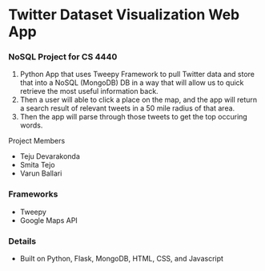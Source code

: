 # Twitter Dataset Visualization Web App
### NoSQL Project for CS 4440

1. Python App that uses Tweepy Framework to pull Twitter data and store that into a NoSQL (MongoDB) DB in a way that will allow us to quick retrieve the most useful information back.
2. Then a user will able to click a place on the map, and the app will return a search result of relevant tweets in a 50 mile radius of that area.
3. Then the app will parse through those tweets to get the top occuring words.

Project Members
- Teju Devarakonda
- Smita Tejo
- Varun Ballari

### Frameworks
- Tweepy
- Google Maps API

### Details
- Built on Python, Flask, MongoDB, HTML, CSS, and Javascript
